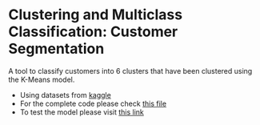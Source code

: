 # Clustering and Multiclass Classification: Customer Segmentation

A tool to classify customers into 6 clusters that have been clustered using the K-Means model.

- Using datasets from [kaggle](https://www.kaggle.com/datasets/dev0914sharma/customer-clustering?select=segmentation+data.csv)
- For the complete code please check [this file](https://github.com/MaruliHTGL/Clustering-and-Multiclass-Classification-Customer-Segmentation/blob/77e00008bc99d5ac48e259ff57181454ecbea749/Clustering%20and%20Multiclass%20Classification.ipynb)
- To test the model please visit [this link](https://findcustomercluster.streamlit.app/)
